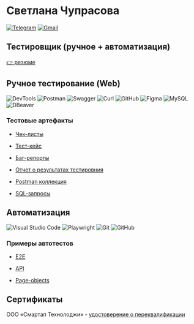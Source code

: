 # Светлана Чупрасова
[![Telegram](https://img.shields.io/badge/Telegram-la3136?style=social&logo=telegram)](https://t.me/Svet_Lana_Ch)
[![Gmail](https://img.shields.io/badge/Gmail-la3136?style=social&logo=gmail)](mailto:chuprasovasvetlana@gmail.com)

## Тестировщик (ручное + автоматизация)
[:point_right: резюме](https://drive.google.com/file/d/1_4-_9ysbSO8mSQJM_WMrm51RokhP9PjZ/view?usp=sharing)
## Ручное тестирование (Web)
![DevTools](https://img.shields.io/badge/DevTools-122529?style=flat-square&logo=googlechrome)
![Postman](https://img.shields.io/badge/Postman-122529?style=flat-square&logo=postman)
![Swagger](https://img.shields.io/badge/Swagger-122529?style=flat-square&logo=swagger)
![Curl](https://img.shields.io/badge/Curl-122529?style=flat-square&logo=curl)
![GitHub](https://img.shields.io/badge/GitHub-122529?style=flat-square&logo=GitHub)
![Figma](https://img.shields.io/badge/Figma-122529?style=flat-square&logo=Figma)
![MySQL](https://img.shields.io/badge/MySQL-122529?style=flat-square&logo=mysql)
![DBeaver](https://img.shields.io/badge/DBeaver-122529?style=flat-square&logo=dbeaver-ikon)

### Тестовые артефакты
* [Чек-листы](https://drive.google.com/drive/folders/1T946j4OS5FyrwVZ5wjJHxlwFe_zJlspU?usp=sharing)

* [Тест-кейс](https://drive.google.com/file/d/1Jnx3vpMK5o5Wl5Vw5gfkQxIijeA20RIA/view?usp=sharing)

* [Баг-репорты](https://drive.google.com/file/d/12EmiSSs2La5hY9cVKX1aV0kBPHMpW97X/view?usp=sharing)

* [Отчет о результатах тестировния](https://drive.google.com/file/d/10Y7-R7R8I_WHDOM7psK7qp6sRQ0O-L5b/view?usp=sharing)

* [Postman коллекция](https://github.com/CSvetLana/Postman_Collection)

* [SQL-запросы](https://github.com/CSvetLana/SQL_collection)

## Автоматизация

![Visual Studio Code](https://img.shields.io/badge/Visual%20Studio%20Code-122529?style=flat-square&logo=Visual-Studio-Code)
![Playwright](https://img.shields.io/badge/Playwright-122529?style=flat-square&logo=Playwright)
![Git](https://img.shields.io/badge/Git-122529?style=flat-square&logo=Git)
![GitHub](https://img.shields.io/badge/GitHub-122529?style=flat-square&logo=GitHub)

### Примеры автотестов
* [E2E](https://github.com/CSvetLana/MyRetro_E2E-Tests)

* [API](https://github.com/CSvetLana/MyRetro_api-tests)

* [Page-objects](https://github.com/CSvetLana/MyRetro_Page-objects-collections)

## Сертификаты
ООО «Смартап Технолоджи» - [удостоверение о переквалификации](https://drive.google.com/file/d/1PHQiRTAi8obf36ECNEnXWeLs-xpInOmm/view?usp=sharing)
